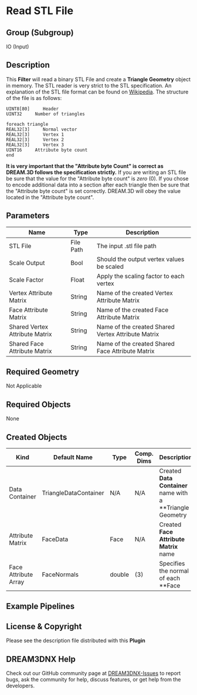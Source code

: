 # Read STL File 


## Group (Subgroup) ##

IO (Input)

## Description ##

This **Filter**  will read a binary STL File and create a **Triangle Geometry** object in memory. The STL reader is very strict to the STL specification. An explanation of the STL file format can be found on [Wikipedia](https://en.wikipedia.org/wiki/STL). The structure of the file is as follows:

    UINT8[80]     Header
    UINT32     Number of triangles

    foreach triangle
    REAL32[3]     Normal vector
    REAL32[3]     Vertex 1
    REAL32[3]     Vertex 2
    REAL32[3]     Vertex 3
    UINT16     Attribute byte count
    end

**It is very important that the "Attribute byte Count" is correct as DREAM.3D follows the specification strictly.** If you are writing an STL file be sure that the value for the "Attribute byte count" is *zero* (0). If you chose to encode additional data into a section after each triangle then be sure that the "Attribute byte count" is set correctly. DREAM.3D will obey the value located in the "Attribute byte count".

## Parameters ##

| Name | Type | Description |
|------|------|------|
| STL File | File Path  | The input .stl file path |
| Scale Output | Bool | Should the output vertex values be scaled |
| Scale Factor | Float | Apply the scaling factor to each vertex |
| Vertex Attribute Matrix | String | Name of the created Vertex Attribute Matrix |
| Face Attribute Matrix | String | Name of the created Face Attribute Matrix |
| Shared Vertex Attribute Matrix | String | Name of the created Shared Vertex Attribute Matrix |
| Shared Face Attribute Matrix | String | Name of the created Shared Face Attribute Matrix |

## Required Geometry ##

Not Applicable

## Required Objects ##

None

## Created Objects ##

| Kind                      | Default Name | Type     | Comp. Dims | Description                                 |
|---------------------------|--------------|----------|------------|---------------------------------------------|
| Data Container | TriangleDataContainer  | N/A | N/A | Created **Data Container** name with a **Triangle Geometry |
|   Attribute Matrix   | FaceData  | Face | N/A | Created **Face Attribute Matrix** name  |
| Face Attribute Array | FaceNormals  | double | (3) | Specifies the normal of each **Face |


## Example Pipelines ##



## License & Copyright ##

Please see the description file distributed with this **Plugin**

## DREAM3DNX Help

Check out our GitHub community page at [DREAM3DNX-Issues](https://github.com/BlueQuartzSoftware/DREAM3DNX-Issues) to report bugs, ask the community for help, discuss features, or get help from the developers.



